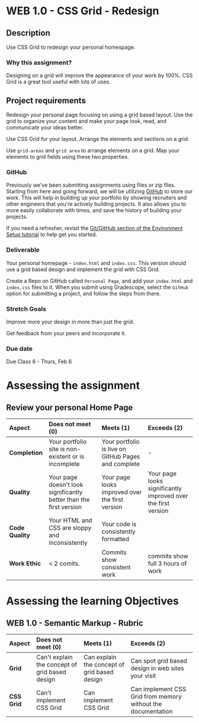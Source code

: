 # WEB 1.0 - CSS Grid - Redesign

## Description 

Use CSS Grid to redesign your personal homespage.  

### Why this assignment?

Designing on a grid will improve the appearance of your work by 100%. CSS Grid is a great tool useful with lots of uses. 

## Project requirements

Redesign your personal page focusing on using a grid based layout. Use the grid to organize your content and make your page look, read, and communicate your ideas better. 

Use CSS Grid for your layout. Arrange the elements and sections on a grid. 

Use `grid-areas` and `grid area` to arrange elements on a grid. Map your elements to grid fields using these two properties.

### GitHub

Previously we've been submitting assignments using files or zip files. Starting from here and going forward, we will be utilizing [GitHub](github.com) to store our work. This will help in building up your portfolio by showing recruiters and other engineers that you're actively building projects. It also allows you to more easily collaborate with times, and save the history of building your projects.

If you need a refresher, revisit the [Git/GitHub section of the Environment Setup tutorial](https://www.makeschool.com/academy/track/standalone/make-school-environment-setup-dsi/git-github) to help get you started.

### Deliverable

Your personal homepage - `index.html` and `index.css`. This version should use a grid based design and implement the grid with CSS Grid. 

Create a Repo on GitHub called `Personal Page`, and add your `index.html` and `index.css` files to it. When you submit using Gradescope, select the `GitHub` option for submitting a project, and follow the steps from there.

### Stretch Goals

Improve more your design in more than just the grid. 

Get feedback from your peers and incorporate it.

### Due date

Due Class 6 - Thurs, Feb 6

# Assessing the assignment

## Review your personal Home Page

| Aspect | Does not meet (0) | Meets (1) | Exceeds (2) |
|:-------|:------------------|:----------|:------------|
| **Completion** | Your portfolio site is non-existent or is incomplete | Your portfolio is live on GitHub Pages and complete | - |
| **Quality** | Your page doesn't look significantly better than the first version | Your page looks improved over the first version | Your page looks significantly improved over the first version | 
| **Code Quality** | Your HTML and CSS are sloppy and inconsistently | Your code is consistently formatted |  |
| **Work Ethic**  | < 2 comits.   | Commits show consistent work | commits show full 3 hours of work |

# Assessing the learning Objectives 

## WEB 1.0 - Semantic Markup - Rubric 

| Aspect | Does not meet (0) | Meets (1) | Exceeds (2) |
|:-------|:------------------|:----------|:------------|
| **Grid** | Can't explain the concept of grid based design | Can explain the concept of grid based design | Can spot grid based design in web sites your visit |
| **CSS Grid** | Can't implement CSS Grid | Can implement CSS Grid | Can implement CSS Grid from memory without the documentation |






